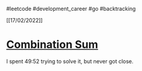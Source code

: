 #leetcode #development_career #go #backtracking

[[17/02/2022]]
# [Combination Sum](https://leetcode.com/problems/combination-sum/)
I spent 49:52 trying to solve it, but never got close.

```

```
